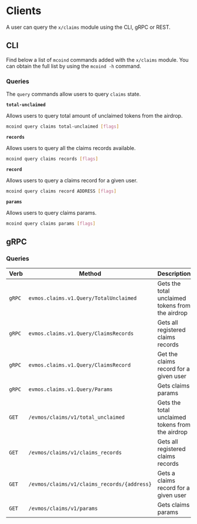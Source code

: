 <!--
order: 7
-->

# Clients

A user can query the `x/claims` module using the CLI, gRPC or REST.

## CLI

Find below a list of `mcoind` commands added with the `x/claims` module. You can obtain the full list by using the `mcoind -h` command.

### Queries

The `query` commands allow users to query `claims` state.

**`total-unclaimed`**

Allows users to query total amount of unclaimed tokens from the airdrop.

```bash
mcoind query claims total-unclaimed [flags]
```

**`records`**

Allows users to query all the claims records available.

```bash
mcoind query claims records [flags]
```

**`record`**

Allows users to query a claims record for a given user.

```bash
mcoind query claims record ADDRESS [flags]
```

**`params`**

Allows users to query claims params.

```bash
mcoind query claims params [flags]
```

## gRPC

### Queries

| Verb   | Method                                     | Description                                      |
|--------|--------------------------------------------|--------------------------------------------------|
| `gRPC` | `evmos.claims.v1.Query/TotalUnclaimed`     | Gets the total unclaimed tokens from the airdrop |
| `gRPC` | `evmos.claims.v1.Query/ClaimsRecords`      | Gets all registered claims records               |
| `gRPC` | `evmos.claims.v1.Query/ClaimsRecord`       | Get the claims record for a given user            |
| `gRPC` | `evmos.claims.v1.Query/Params`             | Gets claims params                               |
| `GET`  | `/evmos/claims/v1/total_unclaimed`         | Gets the total unclaimed tokens from the airdrop |
| `GET`  | `/evmos/claims/v1/claims_records`          | Gets all registered claims records               |
| `GET`  | `/evmos/claims/v1/claims_records/{address}` | Gets a claims record for a given user            |
| `GET`  | `/evmos/claims/v1/params`                  | Gets claims params                               |
